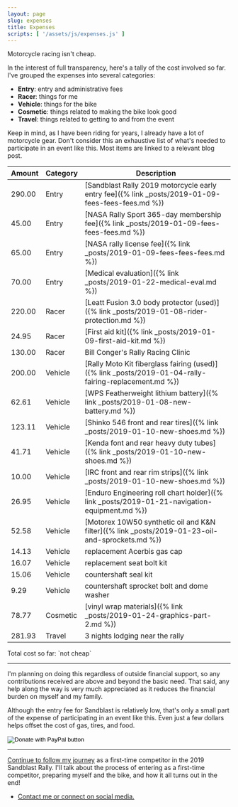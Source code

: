 ```yaml
---
layout: page
slug: expenses
title: Expenses
scripts: [ '/assets/js/expenses.js' ]
---
```


<p class="lead" markdown="1">
  Motorcycle racing isn't cheap.
</p>

In the interest of full transparency, here's a tally of the cost involved so far. I've grouped the expenses into several categories:
* __Entry__: entry and administrative fees
* __Racer__: things for me
* __Vehicle__: things for the bike
* __Cosmetic__: things related to making the bike look good
* __Travel__: things related to getting to and from the event

Keep in mind, as I have been riding for years, I already have a lot of motorcycle gear. Don't consider this an exhaustive list of what's needed to participate in an event like this. Most items are linked to a relevant blog post.

| Amount | Category | Description                                              |
| ------ | -------- | -------------------------------------------------------- |
| 290.00 | Entry    | [Sandblast Rally 2019 motorcycle early entry fee]({% link _posts/2019-01-09-fees-fees-fees.md %}) |
|  45.00 | Entry    | [NASA Rally Sport 365-day membership fee]({% link _posts/2019-01-09-fees-fees-fees.md %}) |
|  65.00 | Entry    | [NASA rally license fee]({% link _posts/2019-01-09-fees-fees-fees.md %}) |
|  70.00 | Entry    | [Medical evaluation]({% link _posts/2019-01-22-medical-eval.md %}) |
| 220.00 | Racer    | [Leatt Fusion 3.0 body protector (used)]({% link _posts/2019-01-08-rider-protection.md %}) |
|  24.95 | Racer    | [First aid kit]({% link _posts/2019-01-09-first-aid-kit.md %}) |
| 130.00 | Racer    | Bill Conger's Rally Racing Clinic |
| 200.00 | Vehicle  | [Rally Moto Kit fiberglass fairing (used)]({% link _posts/2019-01-04-rally-fairing-replacement.md %}) |
|  62.61 | Vehicle  | [WPS Featherweight lithium battery]({% link _posts/2019-01-08-new-battery.md %}) |
| 123.11 | Vehicle  | [Shinko 546 front and rear tires]({% link _posts/2019-01-10-new-shoes.md %}) |
|  41.71 | Vehicle  | [Kenda font and rear heavy duty tubes]({% link _posts/2019-01-10-new-shoes.md %}) |
|  10.00 | Vehicle  | [IRC front and rear rim strips]({% link _posts/2019-01-10-new-shoes.md %}) |
|  26.95 | Vehicle  | [Enduro Engineering roll chart holder]({% link _posts/2019-01-21-navigation-equipment.md %}) |
|  52.58 | Vehicle  | [Motorex 10W50 synthetic oil and K&N filter]({% link _posts/2019-01-23-oil-and-sprockets.md %}) |
|  14.13 | Vehicle  | replacement Acerbis gas cap |
|  16.07 | Vehicle  | replacement seat bolt kit |
|  15.06 | Vehicle  | countershaft seal kit |
|   9.29 | Vehicle  | countershaft sprocket bolt and dome washer |
|  78.77 | Cosmetic | [vinyl wrap materials]({% link _posts/2019-01-24-graphics-part-2.md %}) |
| 281.93 | Travel   | 3 nights lodging near the rally |

<p id="total" markdown="1">Total cost so far: `not cheap`</p>

----

I'm planning on doing this regardless of outside financial support, so any contributions received are above and beyond the basic need. That said, any help along the way is very much appreciated as it reduces the financial burden on myself and my family.

Although the entry fee for Sandblast is relatively low, that's only a small part of the expense of participating in an event like this. Even just a few dollars helps offset the cost of gas, tires, and food.

<form action="https://www.paypal.com/cgi-bin/webscr" method="post" target="_top">
<input type="hidden" name="cmd" value="_s-xclick" />
<input type="hidden" name="hosted_button_id" value="3G239GEBGF5CU" />
<input type="image" src="https://www.paypalobjects.com/en_US/i/btn/btn_donateCC_LG.gif" border="0" name="submit" title="PayPal - The safer, easier way to pay online!" alt="Donate with PayPal button" />
<img alt="" border="0" src="https://www.paypal.com/en_US/i/scr/pixel.gif" width="1" height="1" />
</form>

----

[Continue to follow my journey](/) as a first-time competitor in the 2019 Sandblast Rally. I'll talk about the process of entering as a first-time competitor, preparing myself and the bike, and how it all turns out in the end!

* [Contact me or connect on social media.](/contact.html)

